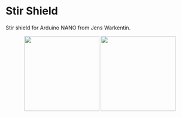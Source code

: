# Stir Shield

Stir shield for Arduino NANO from Jens Warkentin.

<p align="center">
<img src="https://github.com/micworg/stir/blob/master/nanoshield/images/top.png" width=200>
<img src="https://github.com/micworg/stir/blob/master/nanoshield/images/bottom.png" width=200>
</p>


